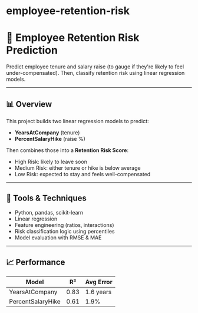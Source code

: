 # employee-retention-risk
# 🧠 Employee Retention Risk Prediction

Predict employee tenure and salary raise (to gauge if they're likely to feel under-compensated).  Then, classify retention risk using linear regression models.  

---------------------------------------------------------------------------------------------------------------------------------------------------------------------------------------------

## 📊 Overview

This project builds two linear regression models to predict:
- **YearsAtCompany** (tenure)
- **PercentSalaryHike** (raise %)

Then combines those into a **Retention Risk Score**:
- High Risk: likely to leave soon
- Medium Risk: either tenure or hike is below average
- Low Risk: expected to stay and feels well-compensated

---------------------------------------------------------------------------------------------------------------------------------------------------------------------------------------------

## 🔧 Tools & Techniques

- Python, pandas, scikit-learn
- Linear regression
- Feature engineering (ratios, interactions)
- Risk classification logic using percentiles
- Model evaluation with RMSE & MAE

--------------------------------------------------------------------------------------------------------------------------------------------------------------------------------------------

## 📈 Performance

| Model                 | R²    | Avg Error |
|----------------------|-------|-----------|
| YearsAtCompany       | 0.83  | 1.6 years |
| PercentSalaryHike    | 0.61  | 1.9%      |






